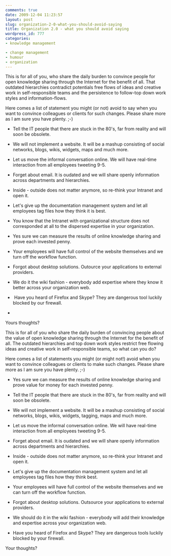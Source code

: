 ```yaml
---
comments: true
date: 2009-12-04 11:23:57
layout: post
slug: organization-2-0-what-you-should-avoid-saying
title: Organization 2.0 - what you should avoid saying
wordpress_id: 777
categories:
- knowledge management

- change management
- humour
- organization
---
```


This is for all of you, who share the daily burden to convince people for open knowledge sharing through the Internet for the benefit of all. That outdated hierarchies contradict potentials free flows of ideas and creative work in self-responsible teams and the persistence to follow-top down work styles and information-flows.




Here comes a list of statement you might (or not) avoid to say when you want to convince colleagues or clients for such changes. Please share more as I am sure you have plenty. ;-)




* Tell the IT people that there are stuck in the 80's, far from reality and will soon be obsolete.




* We will not implement a website. It will be a mashup consisting of social networks, blogs, wikis, widgets, maps and much more.




* Let us move the informal conversation online. We will have real-time interaction from all employees tweeting 9-5.




* Forget about email. It is oudated and we will share openly information across departments and hierarchies.




* Inside - outside does not matter anymore, so re-think your Intranet and open it.




* Let's give up the documentation management system and let all employees tag files how they think it is best.




* You know that the Intranet with organizational structure does not corresponded at all to the dispersed expertise in your organization.




* Yes sure we can measure the results of online knowledge sharing and prove each invested penny.




* Your employees will have full control of the website themselves and we turn off the workflow function.




* Forgot about desktop solutions. Outource your applications to external providers.




* We do it the wiki fashion - everybody add expertise where they know it better across your organization web.




*  Have you heard of Firefox and Skype? They are dangerous tool luckily blocked by our firewall.




*




Yours thoughts?


This is for all of you who share the daily burden of convincing people about the value of open knowledge sharing through the Internet for the benefit of all. The outdated hierarchies and top down work styles restrict free flowing ideas and creative work in self-responsible teams, so what can you do?

Here comes a list of statements you might (or might not!) avoid when you want to convince colleagues or clients to make such changes. Please share more as I am sure you have plenty. ;-)



	
  * Yes sure we can measure the results of online knowledge sharing and prove value for money for each invested penny.

	
  * Tell the IT people that there are stuck in the 80's, far from reality and will soon be obsolete.

	
  * We will not implement a website. It will be a mashup consisting of social networks, blogs, wikis, widgets, tagging, maps and much more.

	
  * Let us move the informal conversation online. We will have real-time interaction from all employees tweeting 9-5.

	
  * Forget about email. It is oudated and we will share openly information across departments and hierarchies.

	
  * Inside - outside does not matter anymore, so re-think your Intranet and open it.

	
  * Let's give up the documentation management system and let all employees tag files how they think best.

	
  * Your employees will have full control of the website themselves and we can turn off the workflow function.

	
  * Forgot about desktop solutions. Outsource your applications to external providers.

	
  * We should do it in the wiki fashion - everybody will add their knowledge and expertise across your organization web.

	
  * Have you heard of Firefox and Skype? They are dangerous tools luckily blocked by your firewall.


Your thoughts?
